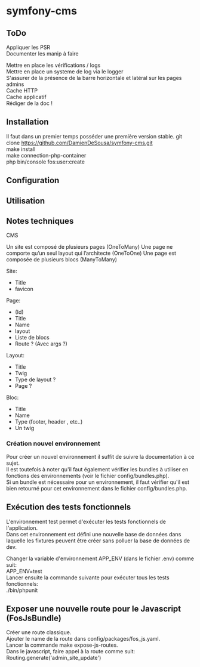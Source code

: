 # symfony-cms

## ToDo

Appliquer les PSR  
Documenter les manip à faire  

Mettre en place les vérifications / logs  
Mettre en place un systeme de log via le logger   
S'assurer de la présence de la barre horizontale et latéral sur les pages admins  
Cache HTTP  
Cache applicatif  
Rédiger de la doc !  

## Installation

Il faut dans un premier temps posséder une première version stable.
git clone https://github.com/DamienDeSousa/symfony-cms.git  
make install  
make connection-php-container  
php bin/console fos:user:create  

## Configuration

## Utilisation

## Notes techniques
CMS

Un site est composé de plusieurs pages (OneToMany)
Une page ne comporte qu’un seul layout qui l’architecte (OneToOne)
Une page est composée de plusieurs blocs (ManyToMany)

Site:
- Title
- favicon

Page:
- (Id)
- Title
- Name
- layout
- Liste de blocs
- Route ? (Avec args ?)

Layout:
- Title
- Twig
- Type de layout ?
- Page ?

Bloc:
- Title
- Name
- Type (footer, header , etc..)
- Un twig  

### Création nouvel environnement

Pour créer un nouvel environnement il suffit de suivre la documentation à ce sujet.  
Il est toutefois à noter qu'il faut également vérifier les bundles à utiliser en fonctions des environnements (voir le fichier config/bundles.php).  
Si un bundle est nécessaire pour un environnement, il faut vérifier qu'il est bien retourné pour cet environnement dans le fichier config/bundles.php.  

## Exécution des tests fonctionnels

L'environnement test permet d'exécuter les tests fonctionnels de l'application.  
Dans cet environnement est défini une nouvelle base de données dans laquelle les fixtures peuvent être créer sans polluer la base de données de dev.

Changer la variable d'environnement APP_ENV (dans le fichier .env) comme suit:  
APP_ENV=test  
Lancer ensuite la commande suivante pour exécuter tous les tests fonctionnels:  
./bin/phpunit  

## Exposer une nouvelle route pour le Javascript (FosJsBundle)

Créer une route classique.  
Ajouter le name de la route dans config/packages/fos_js.yaml.  
Lancer la commande make expose-js-routes.  
Dans le javascript, faire appel à la route comme suit: Routing.generate('admin_site_update')  
